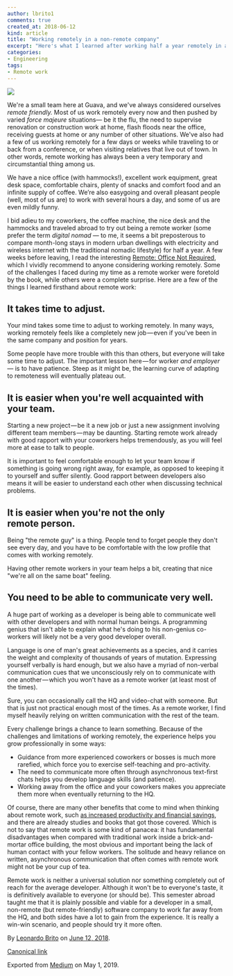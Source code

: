 ```yaml
---
author: lbrito1
comments: true
created_at: 2018-06-12
kind: article
title: "Working remotely in a non-remote company"
excerpt: "Here's what I learned after working half a year remotely in a remote-friendly (but mostly non-remote) company."
categories:
- Engineering
tags:
- Remote work
---
```


![](/assets/images/goiabada/1*mgVZOuAHmp9Ipm2asL0IQQ.jpg)

We're a small team here at Guava, and we've always considered ourselves _remote friendly._ Most of us work remotely every now and then pushed by varied _force majeure_ situations— be it the flu, the need to supervise renovation or construction work at home, flash floods near the office, receiving guests at home or any number of other situations. We've also had a few of us working remotely for a few days or weeks while traveling to or back from a conference, or when visiting relatives that live out of town. In other words, remote working has always been a very temporary and circumstantial thing among us.

We have a nice office (with hammocks!), excellent work equipment, great desk space, comfortable chairs, plenty of snacks and comfort food and an infinite supply of coffee. We’re also easygoing and overall pleasant people (well, most of us are) to work with several hours a day, and some of us are even mildly funny.

<!-- more -->

I bid adieu to my coworkers, the coffee machine, the nice desk and the hammocks and traveled abroad to try out being a remote worker (some prefer the term _digital nomad_ — to me, it seems a bit preposterous to compare month-long stays in modern urban dwellings with electricity and wireless internet with the traditional nomadic lifestyle) for half a year. A few weeks before leaving, I read the interesting [Remote: Office Not Required](https://basecamp.com/books/remote), which I vividly recommend to anyone considering working remotely. Some of the challenges I faced during my time as a remote worker were foretold by the book, while others were a complete surprise. Here are a few of the things I learned firsthand about remote work:

## It takes time to adjust.

Your mind takes some time to adjust to working remotely. In many ways, working remotely feels like a completely new job — even if you've been in the same company and position for years.

Some people have more trouble with this than others, but everyone will take some time to adjust. The important lesson here — for worker _and employer_ — is to have patience. Steep as it might be, the learning curve of adapting to remoteness will eventually plateau out.

## It is easier when you're well acquainted with your team.

Starting a new project — be it a new job or just a new assignment involving different team members — may be daunting. Starting remote work already with good rapport with your coworkers helps tremendously, as you will feel more at ease to talk to people.

It is important to feel comfortable enough to let your team know if something is going wrong right away, for example, as opposed to keeping it to yourself and suffer silently. Good rapport between developers also means it will be easier to understand each other when discussing technical problems.

## **It is easier when you're not the only remote person.**

Being "the remote guy" is a thing. People tend to forget people they don't see every day, and you have to be comfortable with the low profile that comes with working remotely.

Having other remote workers in your team helps a bit, creating that nice "we're all on the same boat" feeling.

## You need to be able to communicate very well.

A huge part of working as a developer is being able to communicate well with other developers and with normal human beings. A programming genius that isn't able to explain what he's doing to his non-genius co-workers will likely not be a very good developer overall.

Language is one of man's great achievements as a species, and it carries the weight and complexity of thousands of years of mutation. Expressing yourself verbally is hard enough, but we also have a myriad of non-verbal communication cues that we unconsciously rely on to communicate with one another — which you won't have as a remote worker (at least most of the times).

Sure, you can occasionally call the HQ and video-chat with someone. But that is just not practical enough most of the times. As a remote worker, I find myself heavily relying on written communication with the rest of the team.

Every challenge brings a chance to learn something. Because of the challenges and limitations of working remotely, the experience helps you grow professionally in some ways:

*   Guidance from more experienced coworkers or bosses is much more rarefied, which force you to exercise self-teaching and pro-activity.
*   The need to communicate more often through asynchronous text-first chats helps you develop language skills (and patience).
*   Working away from the office and your coworkers makes you appreciate them more when eventually returning to the HQ.

Of course, there are many other benefits that come to mind when thinking about remote work, such [as increased productivity and financial savings](https://www.thriveglobal.com/stories/30386-a-2-year-stanford-study-shows-the-astonishing-productivity-boost-of-working-from-home), and there are already studies and books that got those covered. Which is not to say that remote work is some kind of panacea: it has fundamental disadvantages when compared with traditional work inside a brick-and-mortar office building, the most obvious and important being the lack of human contact with your fellow workers. The solitude and heavy reliance on written, asynchronous communication that often comes with remote work might not be your cup of tea.

Remote work is neither a universal solution nor something completely out of reach for the average developer. Although it won't be to everyone's taste, it is definitively available to everyone (or should be). This semester abroad taught me that it is plainly possible and viable for a developer in a small, non-remote (but remote-friendly) software company to work far away from the HQ, and both sides have a lot to gain from the experience. It is really a win-win scenario, and people should try it more often.

By [Leonardo Brito](https://medium.com/@lbrito) on [June 12, 2018](https://medium.com/p/ce9e39645f85).

[Canonical link](https://medium.com/@lbrito/working-remotely-in-a-non-remote-company-ce9e39645f85)

Exported from [Medium](https://medium.com) on May 1, 2019.
